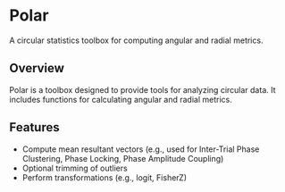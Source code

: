 # Polar
A circular statistics toolbox for computing angular and radial metrics.

## Overview
Polar is a toolbox designed to provide tools for analyzing circular data. It includes functions for calculating angular and radial metrics.

## Features
- Compute mean resultant vectors (e.g., used for Inter-Trial Phase Clustering, Phase Locking, Phase Amplitude Coupling)
- Optional trimming of outliers
- Perform transformations (e.g., logit, FisherZ)
